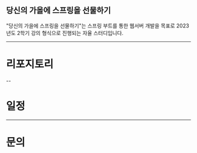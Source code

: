 당신의 가을에 스프링을 선물하기
---

"당신의 가을에 스프링을 선물하기"는 스프링 부트를 통한 웹서버 개발을 목표로 2023년도 2학기 강의 형식으로 진행되는 자율 스터디입니다.

---

# 리포지토리

--

# 일정


---

# 문의
